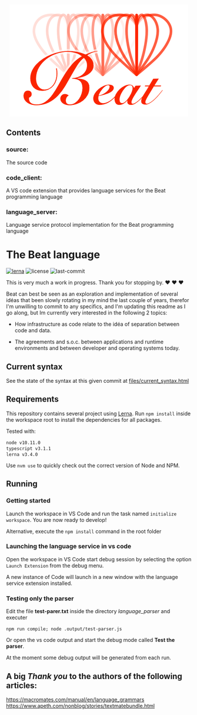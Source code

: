 <p align="center"><img src="./files/beat_logo.png" /></p>

## Contents

### source:
The source code

### code_client:
A VS code extension that provides language services for the Beat programming language

### language_server:
Language service protocol implementation for the Beat programming language

# The Beat language
[![lerna](https://img.shields.io/badge/maintained%20with-lerna-cc00ff.svg)](https://lernajs.io/)
![license](https://img.shields.io/github/license/lyret/beat.svg)
![last-commit](https://img.shields.io/github/last-commit/lyret/beat.svg)

This is very much a work in progress. Thank you for stopping by. ♥ ♥ ♥

Beat can best be seen as an exploration and implementation of several idéas that been slowly rotating in my mind the last couple of years, therefor I'm unwilling to commit to any specifics, and I'm updating this readme as I go along, but Im currently very interested in the following 2 topics:

* How infrastructure as code relate to the idéa of separation between code and data.

* The agreements and s.o.c. between applications and runtime environments and between developer and operating systems today.


## Current syntax

See the state of the syntax at this given commit at [files/current_syntax.html](`beat/files/current_syntax.html)


## Requirements

This repository contains several project using [Lerna](https://lernajs.io/). Run `npm install` inside the workspace root to install the dependencies for all packages.

Tested with:
```
node v10.11.0
typescript v3.1.1
lerna v3.4.0
```
Use `nvm use` to quickly check out the correct version of Node and NPM.


## Running

### Getting started

Launch the workspace in VS Code and run the task named `initialize workspace`. You are now ready to develop!

Alternative, execute the `npm install` command in the root folder

### Launching the language service in vs code

Open the workspace in VS Code start debug session by selecting the option `Launch Extension` from the debug menu.

A new instance of Code will launch in a new window with the language service extension installed.

### Testing only the parser

Edit the file **test-parer.txt** inside the directory *language_parser* and executer
```
npm run compile; node .output/test-parser.js
```
Or open the vs code output and start the debug mode called **Test the parser**.

At the moment some debug output will be generated from each run.

## A big *Thank you* to the authors of the following articles:
https://macromates.com/manual/en/language_grammars
https://www.apeth.com/nonblog/stories/textmatebundle.html